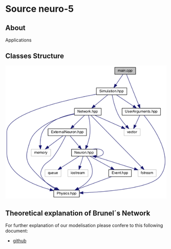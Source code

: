 # Source neuro-5

## About 

Applications 

## Classes Structure

![alt text](../doc/png/diagram_apps.png "Diagram of applications")

## Theoretical explanation of Brunel´s Network

For further explanation of our modelisation please confere to this following document: 

* [github](doc/equations.pdf)
